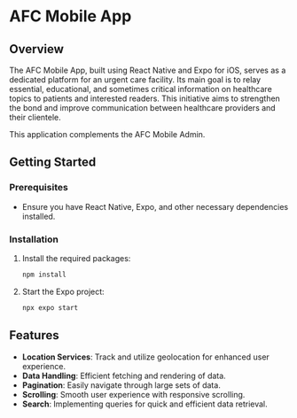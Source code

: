 # AFC Mobile App

## Overview
The AFC Mobile App, built using React Native and Expo for iOS, serves as a dedicated platform for an urgent care facility. Its main goal is to relay essential, educational, and sometimes critical information on healthcare topics to patients and interested readers. This initiative aims to strengthen the bond and improve communication between healthcare providers and their clientele.

This application complements the AFC Mobile Admin.

## Getting Started

### Prerequisites
- Ensure you have React Native, Expo, and other necessary dependencies installed.

### Installation
1. Install the required packages:
   ```bash
   npm install
   ```

2. Start the Expo project:
   ```bash
   npx expo start
   ```

## Features
- **Location Services**: Track and utilize geolocation for enhanced user experience.
- **Data Handling**: Efficient fetching and rendering of data.
- **Pagination**: Easily navigate through large sets of data.
- **Scrolling**: Smooth user experience with responsive scrolling.
- **Search**: Implementing queries for quick and efficient data retrieval.
